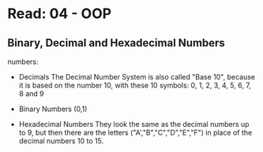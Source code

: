 # Read: 04 - OOP
## Binary, Decimal and Hexadecimal Numbers
numbers:
* Decimals 
The Decimal Number System is also called "Base 10", because it is based on the number 10, with these 10 symbols:
0, 1, 2, 3, 4, 5, 6, 7, 8 and 9

* Binary Numbers
(0,1)

* Hexadecimal Numbers
They look the same as the decimal numbers up to 9, but then there are the letters ("A',"B","C","D","E","F") in place of the decimal numbers 10 to 15.
